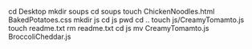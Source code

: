 cd Desktop
mkdir soups
cd soups
touch ChickenNoodles.html BakedPotatoes.css
mkdir js
cd js
pwd
cd ..
touch js/CreamyTomamto.js
touch readme.txt
rm readme.txt
cd js
mv CreamyTomamto.js BroccoliCheddar.js
